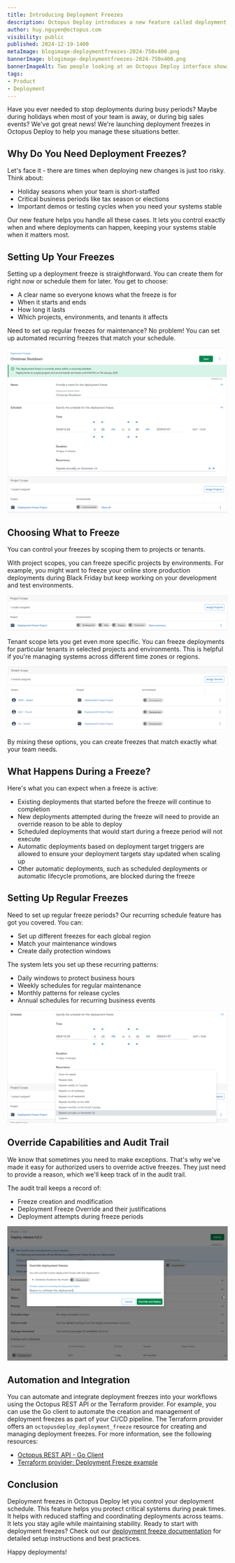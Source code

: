 ```yaml
---
title: Introducing Deployment Freezes
description: Octopus Deploy introduces a new feature called deployment freezes, allowing you to restrict deployments during specific periods to ensure system stability and meet business requirements.
author: huy.nguyen@octopus.com
visibility: public
published: 2024-12-19-1400
metaImage: blogimage-deploymentfreezes-2024-750x400.png
bannerImage: blogimage-deploymentfreezes-2024-750x400.png
bannerImageAlt: Two people looking at an Octopus Deploy interface showing deployment versions with a winter theme and snowflakes
tags: 
- Product
- Deployment
---
```


Have you ever needed to stop deployments during busy periods? Maybe during holidays when most of your team is away, or during big sales events? We've got great news! We're launching deployment freezes in Octopus Deploy to help you manage these situations better.

## Why Do You Need Deployment Freezes?

Let's face it - there are times when deploying new changes is just too risky. Think about:
- Holiday seasons when your team is short-staffed
- Critical business periods like tax season or elections
- Important demos or testing cycles when you need your systems stable

Our new feature helps you handle all these cases. It lets you control exactly when and where deployments can happen, keeping your systems stable when it matters most.

## Setting Up Your Freezes

Setting up a deployment freeze is straightforward. You can create them for right now or schedule them for later. You get to choose:
- A clear name so everyone knows what the freeze is for
- When it starts and ends
- How long it lasts
- Which projects, environments, and tenants it affects

Need to set up regular freezes for maintenance? No problem! You can set up automated recurring freezes that match your schedule.

![Deployment Freeze Detail](deployment-freeze-detail_w.png "width=500")

## Choosing What to Freeze

You can control your freezes by scoping them to projects or tenants.

With project scopes, you can freeze specific projects by environments. For example, you might want to freeze your online store production deployments during Black Friday but keep working on your development and test environments.

![Project Scope](deployment-freeze-project-scope_w.png "width=500")

Tenant scope lets you get even more specific. You can freeze deployments for particular tenants in selected projects and environments. This is helpful if you're managing systems across different time zones or regions.

![Tenant Scope](deployment-freeze-tenant-scope_w.png "width=500")

By mixing these options, you can create freezes that match exactly what your team needs.

## What Happens During a Freeze?

Here's what you can expect when a freeze is active:
- Existing deployments that started before the freeze will continue to completion
- New deployments attempted during the freeze will need to provide an override reason to be able to deploy
- Scheduled deployments that would start during a freeze period will not execute
- Automatic deployments based on deployment target triggers are allowed to ensure your deployment targets stay updated when scaling up
- Other automatic deployments, such as scheduled deployments or automatic lifecycle promotions, are blocked during the freeze

## Setting Up Regular Freezes

Need to set up regular freeze periods? Our recurring schedule feature has got you covered. You can:
- Set up different freezes for each global region
- Match your maintenance windows
- Create daily protection windows

The system lets you set up these recurring patterns:
- Daily windows to protect business hours
- Weekly schedules for regular maintenance
- Monthly patterns for release cycles
- Annual schedules for recurring business events

![Deployment Freeze Recurrence](deployment-freeze-recurrence_w.png "width=500")

## Override Capabilities and Audit Trail

We know that sometimes you need to make exceptions. That's why we've made it easy for authorized users to override active freezes. They just need to provide a reason, which we'll keep track of in the audit trail.

The audit trail keeps a record of:
- Freeze creation and modification
- Deployment Freeze Override and their justifications
- Deployment attempts during freeze periods

![Screenshot of the Deployment Freeze interface](deployment-freeze-override_w.png "width=500")

## Automation and Integration

You can automate and integrate deployment freezes into your workflows using the Octopus REST API or the Terraform provider. For example, you can use the Go client to automate the creation and management of deployment freezes as part of your CI/CD pipeline. The Terraform provider offers an `octopusdeploy_deployment_freeze` resource for creating and managing deployment freezes. For more information, see the following resources:
- [Octopus REST API - Go Client](https://github.com/OctopusDeploy/go-octopusdeploy)
- [Terraform provider: Deployment Freeze example](https://github.com/OctopusDeployLabs/terraform-provider-octopusdeploy/tree/main/examples/resources/octopusdeploy_deployment_freeze)

## Conclusion
Deployment freezes in Octopus Deploy let you control your deployment schedule. This feature helps you protect critical systems during peak times. It helps with reduced staffing and coordinating deployments across teams. It lets you stay agile while maintaining stability. Ready to start with deployment freezes? Check out our [deployment freeze documentation](https://octopus.com/docs/deployments/deployment-freezes) for detailed setup instructions and best practices.

Happy deployments!